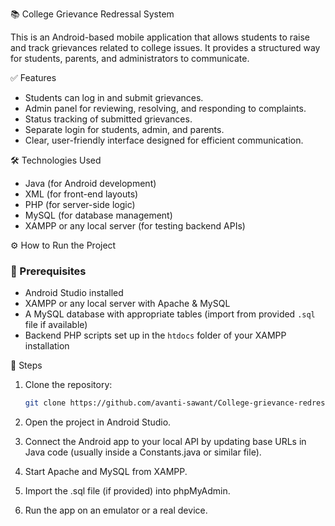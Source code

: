 📚 College Grievance Redressal System

This is an Android-based mobile application that allows students to raise and track grievances related to college issues. It provides a structured way for students, parents, and administrators to communicate.


✅ Features
- Students can log in and submit grievances.
- Admin panel for reviewing, resolving, and responding to complaints.
- Status tracking of submitted grievances.
- Separate login for students, admin, and parents.
- Clear, user-friendly interface designed for efficient communication.

🛠 Technologies Used
- Java (for Android development)
- XML (for front-end layouts)
- PHP (for server-side logic)
- MySQL (for database management)
- XAMPP or any local server (for testing backend APIs)

⚙️ How to Run the Project

### 🔧 Prerequisites
- Android Studio installed
- XAMPP or any local server with Apache & MySQL
- A MySQL database with appropriate tables (import from provided `.sql` file if available)
- Backend PHP scripts set up in the `htdocs` folder of your XAMPP installation

📲 Steps
1. Clone the repository:
   ```bash
   git clone https://github.com/avanti-sawant/College-grievance-redressal
2. Open the project in Android Studio.

3. Connect the Android app to your local API by updating base URLs in Java code (usually inside a Constants.java or similar file).

4. Start Apache and MySQL from XAMPP.

5. Import the .sql file (if provided) into phpMyAdmin.

6. Run the app on an emulator or a real device.



